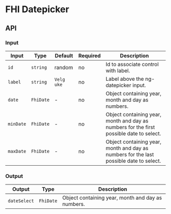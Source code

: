 # FHI Datepicker

## API

### Input

| Input              | Type      | Default    | Required | Description |
| ------------------ | --------- | ---------- | -------- | ----------- |
| `id`               | `string`  | random     | no       | Id to associate control with label. |
| `label`            | `string`  | `Velg uke` | no       | Label above the ng-datepicker input. |
| `date`             | `FhiDate` | -          | no       | Object containing year, month and day as numbers. |
| `minDate`          | `FhiDate` | -          | no       | Object containing year, month and day as numbers for the first possible date to select. |
| `maxDate`          | `FhiDate` | -          | no       | Object containing year, month and day as numbers for the last possible date to select. |

### Output

| Output       | Type      | Description |
| ------------ | --------- | ----------- |
| `dateSelect` | `FhiDate` | Object containing year, month and day as numbers. |
